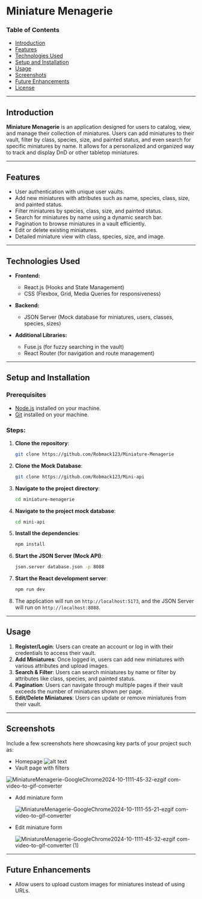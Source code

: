# **Miniature Menagerie**

### **Table of Contents**

- [Introduction](#introduction)
- [Features](#features)
- [Technologies Used](#technologies-used)
- [Setup and Installation](#setup-and-installation)
- [Usage](#usage)
- [Screenshots](#screenshots)
- [Future Enhancements](#future-enhancements)
- [License](#license)

---

## **Introduction**

**Miniature Menagerie** is an application designed for users to catalog, view, and manage their collection of miniatures. Users can add miniatures to their vault, filter by class, species, size, and painted status, and even search for specific miniatures by name. It allows for a personalized and organized way to track and display DnD or other tabletop miniatures.

---

## **Features**

- User authentication with unique user vaults.
- Add new miniatures with attributes such as name, species, class, size, and painted status.
- Filter miniatures by species, class, size, and painted status.
- Search for miniatures by name using a dynamic search bar.
- Pagination to browse miniatures in a vault efficiently.
- Edit or delete existing miniatures.
- Detailed miniature view with class, species, size, and image.

---

## **Technologies Used**

- **Frontend:**

  - React.js (Hooks and State Management)
  - CSS (Flexbox, Grid, Media Queries for responsiveness)

- **Backend:**

  - JSON Server (Mock database for miniatures, users, classes, species, sizes)

- **Additional Libraries:**
  - Fuse.js (for fuzzy searching in the vault)
  - React Router (for navigation and route management)

---

## **Setup and Installation**

### **Prerequisites**

- [Node.js](https://nodejs.org/) installed on your machine.
- [Git](https://git-scm.com/) installed on your machine.

### **Steps:**

1. **Clone the repository**:

   ```bash
   git clone https://github.com/Robmack123/Miniature-Menagerie
   ```

2. **Clone the Mock Database**:

   ```bash
   git clone https://github.com/Robmack123/Mini-api
   ```

3. **Navigate to the project directory**:

   ```bash
   cd miniature-menagerie
   ```

4. **Navigate to the project mock database**:

   ```bash
   cd mini-api
   ```

5. **Install the dependencies**:

   ```bash
   npm install
   ```

6. **Start the JSON Server (Mock API)**:

   ```bash
   json.server database.json -p 8088
   ```

7. **Start the React development server**:

   ```bash
   npm run dev
   ```

8. The application will run on `http://localhost:5173`, and the JSON Server will run on `http://localhost:8088`.

---

## **Usage**

1. **Register/Login**: Users can create an account or log in with their credentials to access their vault.
2. **Add Miniatures**: Once logged in, users can add new miniatures with various attributes and upload images.
3. **Search & Filter**: Users can search miniatures by name or filter by attributes like class, species, and painted status.
4. **Pagination**: Users can navigate through multiple pages if their vault exceeds the number of miniatures shown per page.
5. **Edit/Delete Miniatures**: Users can update or remove miniatures from their vault.

---

## **Screenshots**

Include a few screenshots here showcasing key parts of your project such as:

- Homepage
  ![alt text](image.png)
- Vault page with filters

 ![MiniatureMenagerie-GoogleChrome2024-10-1111-45-32-ezgif com-video-to-gif-converter](https://github.com/user-attachments/assets/04f905c2-8d4b-4a6b-84cb-e1c74cad785f)

- Add miniature form

   ![MiniatureMenagerie-GoogleChrome2024-10-1111-55-21-ezgif com-video-to-gif-converter](https://github.com/user-attachments/assets/e8c2d81f-e586-431c-b404-7c7eb92eff61)
  
- Edit miniature form
  
   ![MiniatureMenagerie-GoogleChrome2024-10-1111-45-32-ezgif com-video-to-gif-converter (1)](https://github.com/user-attachments/assets/b288a5c7-a842-407d-a3e7-f8781752b45d)
  

---

## **Future Enhancements**

- Allow users to upload custom images for miniatures instead of using URLs.

